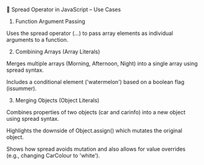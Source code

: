 🔄 Spread Operator in JavaScript – Use Cases
1. Function Argument Passing

Uses the spread operator (...) to pass array elements as individual arguments to a function.

2. Combining Arrays (Array Literals)

Merges multiple arrays (Morning, Afternoon, Night) into a single array using spread syntax.

Includes a conditional element ('watermelon') based on a boolean flag (issummer).

3. Merging Objects (Object Literals)

Combines properties of two objects (car and carinfo) into a new object using spread syntax.

Highlights the downside of Object.assign() which mutates the original object.

Shows how spread avoids mutation and also allows for value overrides (e.g., changing CarColour to 'white').

